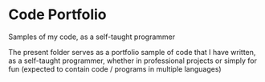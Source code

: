 # Code Portfolio
Samples of my code, as a self-taught programmer

The present folder serves as a portfolio sample of code that I have written, as a self-taught programmer,
whether in professional projects or simply for fun (expected to contain code / programs in multiple languages)
